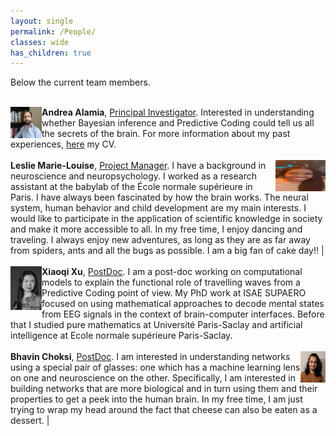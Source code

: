 ```yaml
---
layout: single
permalink: /People/
classes: wide
has_children: true 
---
```



Below the current team members. <br> 
<br> 

<img style="float: left;" src="/assets/images/alamiaPicture.png" alt="People"  width="50" height="50">  **Andrea Alamia**, <ins>Principal Investigator</ins>. Interested in understanding whether Bayesian inference and Predictive Coding could tell us all the secrets of the brain. For more information about my past experiences, [here](/CV.md) my CV.   <br> 
<br> 
<img style="float: right;" src="/assets/images/leslieResized.jpg" alt="People"  width="80" height="50">  **Leslie Marie-Louise**, <ins>Project Manager</ins>.
I have a background in neuroscience and neuropsychology. I worked as a research assistant at the babylab of the École normale supérieure in Paris. I have always been fascinated by how the brain works. The neural system, human behavior and child development are my main interests. I would like to participate in the application of scientific knowledge in society and make it more accessible to all. In my free time, I enjoy dancing and traveling. I always enjoy new adventures, as long as they are as far away from spiders, ants and all the bugs as possible. I am a big fan of cake day!! | <br> 
<br> 
<img style="float: left;" src="/assets/images/Xiaoqi-XU resized.png" alt="People"  width="50" height="70">  **Xiaoqi Xu**, <ins>PostDoc</ins>. I am a post-doc working on computational models to explain the functional role of travelling waves from a Predictive Coding point of view. My PhD work at ISAE SUPAERO focused on using mathematical approaches to decode mental states from EEG signals in the context of brain-computer interfaces. Before that I studied pure mathematics at Université Paris-Saclay and artificial intelligence at Ecole normale supérieure Paris-Saclay. <br> 
<br> 
<img style="float: right;" src="/assets/images/BhavinResized.jpg" alt="People"  width="40" height="50">  **Bhavin Choksi**, <ins>PostDoc</ins>. I am interested in understanding networks using a special pair of glasses: one which has a machine learning lens on one and neuroscience on the other. Specifically, I am interested in building networks that are more biological and in turn using them and their properties to get a peek into the human brain.  In my free time, I am just trying to wrap my head around the fact that cheese can also be eaten as a dessert. | <br> 

